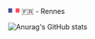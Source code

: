 <img src="flag_france.svg" alt="French flag" width="23" height="14"> 🇫🇷 - Rennes

![Anurag's GitHub stats](https://github-readme-stats.vercel.app/api?username=LeoOrgeval&show_icons=true&theme=dracula)
